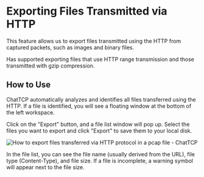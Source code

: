 # Exporting Files Transmitted via HTTP

This feature allows us to export files transmitted using the HTTP from captured packets, such as images and binary files.

Has supported exporting files that use HTTP range transmission and those transmitted with gzip compression.

## How to Use

ChatTCP automatically analyzes and identifies all files transferred using the HTTP. If a file is identified, you will see a floating window at the bottom of the left workspace.

Click on the "Export" button, and a file list window will pop up. Select the files you want to export and click "Export" to save them to your local disk.

![How to export files transferred via HTTP protocol in a pcap file - ChatTCP](/images/extract-http-protocol-files/export-http-file.webp)

In the file list, you can see the file name (usually derived from the URL), file type (Content-Type), and file size. If a file is incomplete, a warning symbol will appear next to the file size.
